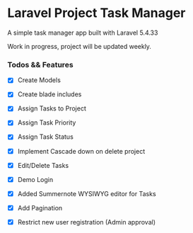# Laravel Project Task Manager

A simple task manager app built with Laravel 5.4.33

Work in progress, project will be updated weekly.


### Todos && Features
* [X] Create Models
* [X] Create blade includes
* [X] Assign Tasks to Project
* [X] Assign Task Priority
* [X] Assign Task Status
* [X] Implement Cascade down on delete project
* [X] Edit/Delete Tasks
* [X] Demo Login
* [X] Added Summernote WYSIWYG editor for Tasks
* [X] Add Pagination
* [X] Restrict new user registration (Admin approval)

